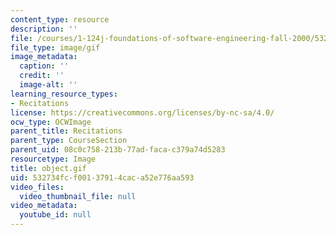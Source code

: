 ```yaml
---
content_type: resource
description: ''
file: /courses/1-124j-foundations-of-software-engineering-fall-2000/532734fcf00137914caca52e776aa593_object.gif
file_type: image/gif
image_metadata:
  caption: ''
  credit: ''
  image-alt: ''
learning_resource_types:
- Recitations
license: https://creativecommons.org/licenses/by-nc-sa/4.0/
ocw_type: OCWImage
parent_title: Recitations
parent_type: CourseSection
parent_uid: 08c0c758-213b-77ad-faca-c379a74d5283
resourcetype: Image
title: object.gif
uid: 532734fc-f001-3791-4cac-a52e776aa593
video_files:
  video_thumbnail_file: null
video_metadata:
  youtube_id: null
---
```

